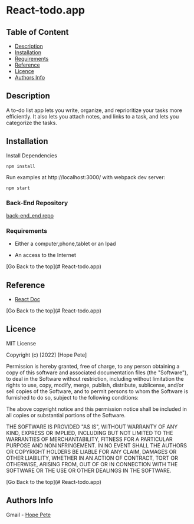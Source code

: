  # React-todo.app

## Table of Content

+ [Description](#description)
+ [Installation](#Installation)
+ [Requirements](#requirements)
+ [Reference](#reference)
+ [Licence](#licence)
+ [Authors Info](#author-Info)

## Description
<p>A to-do list app lets you write, organize, and reprioritize your tasks more efficiently. It also lets you attach notes, and links to a task, and lets you categorize the tasks.</p>

## Installation
Install Dependencies
```
npm install
```

Run examples at http://localhost:3000/ with webpack dev server:
```
npm start
```
### Back-End Repository

<a href='https://github.com/Achiengy/ToDo-Server.git'>back-end_end repo<a/>



### Requirements

* Either a computer,phone,tablet or an Ipad

* An access to the Internet



[Go Back to the top](# React-todo.app)

## Reference
* <a href='https://reactjs.org/'>React Doc</a>

[Go Back to the top](# React-todo.app)

## Licence

MIT License

Copyright (c) [2022] [Hope Pete]

Permission is hereby granted, free of charge, to any person obtaining a copy
of this software and associated documentation files (the "Software"), to deal
in the Software without restriction, including without limitation the rights
to use, copy, modify, merge, publish, distribute, sublicense, and/or sell
copies of the Software, and to permit persons to whom the Software is
furnished to do so, subject to the following conditions:

The above copyright notice and this permission notice shall be included in all
copies or substantial portions of the Software.

THE SOFTWARE IS PROVIDED "AS IS", WITHOUT WARRANTY OF ANY KIND, EXPRESS OR
IMPLIED, INCLUDING BUT NOT LIMITED TO THE WARRANTIES OF MERCHANTABILITY,
FITNESS FOR A PARTICULAR PURPOSE AND NONINFRINGEMENT. IN NO EVENT SHALL THE
AUTHORS OR COPYRIGHT HOLDERS BE LIABLE FOR ANY CLAIM, DAMAGES OR OTHER
LIABILITY, WHETHER IN AN ACTION OF CONTRACT, TORT OR OTHERWISE, ARISING FROM,
OUT OF OR IN CONNECTION WITH THE SOFTWARE OR THE USE OR OTHER DEALINGS IN THE
SOFTWARE.

[Go Back to the top](# React-todo.app)

## Authors Info

Gmail - [Hope Pete](hope.pete@student.moringaschool.com)


